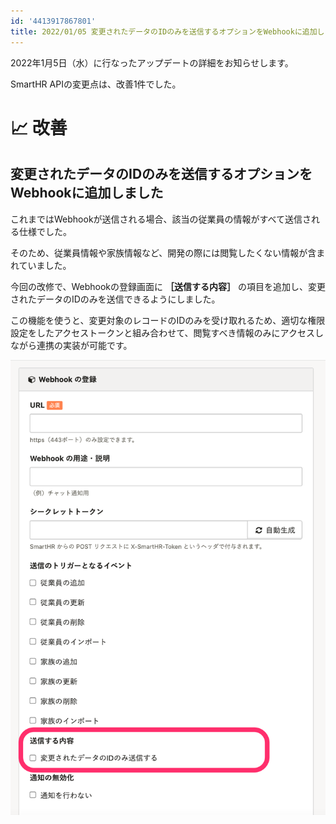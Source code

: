 ```yaml
---
id: '4413917867801'
title: 2022/01/05 変更されたデータのIDのみを送信するオプションをWebhookに追加しました
---
```

2022年1月5日（水）に行なったアップデートの詳細をお知らせします。

SmartHR APIの変更点は、改善1件でした。

# 📈 改善

## 変更されたデータのIDのみを送信するオプションをWebhookに追加しました

これまではWebhookが送信される場合、該当の従業員の情報がすべて送信される仕様でした。

そのため、従業員情報や家族情報など、開発の際には閲覧したくない情報が含まれていました。

今回の改修で、Webhookの登録画面に **［送信する内容］** の項目を追加し、変更されたデータのIDのみを送信できるようにしました。

この機能を使うと、変更対象のレコードのIDのみを受け取れるため、適切な権限設定をしたアクセストークンと組み合わせて、閲覧すべき情報のみにアクセスしながら連携の実装が可能です。

![](./__________2022-01-07_9_51_34.png)
